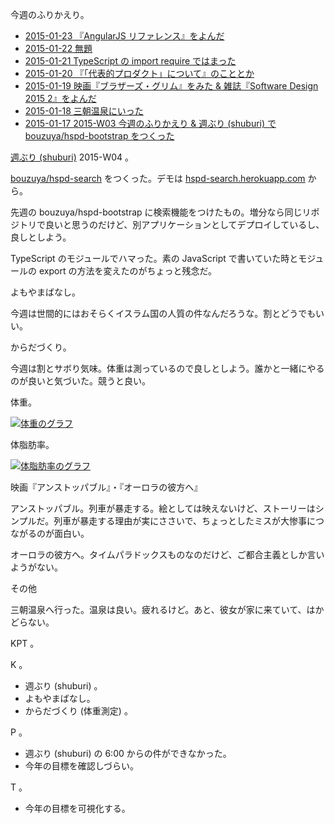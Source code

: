 今週のふりかえり。

- [2015-01-23 『AngularJS リファレンス』をよんだ][2015-01-23]
- [2015-01-22 無題][2015-01-22]
- [2015-01-21 TypeScript の import require ではまった][2015-01-21]
- [2015-01-20 『「代表的プロダクト」について』のこととか][2015-01-20]
- [2015-01-19 映画『ブラザーズ・グリム』をみた & 雑誌『Software Design 2015 2』をよんだ][2015-01-19]
- [2015-01-18 三朝温泉にいった][2015-01-18]
- [2015-01-17 2015-W03 今週のふりかえり & 週ぶり (shuburi) で bouzuya/hspd-bootstrap をつくった][2015-01-17]

[週ぶり (shuburi)][shuburi] 2015-W04 。

[bouzuya/hspd-search][] をつくった。デモは [hspd-search.herokuapp.com](https://hspd-search.herokuapp.com) から。

先週の bouzuya/hspd-bootstrap に検索機能をつけたもの。増分なら同じリポジトリで良いと思うのだけど、別アプリケーションとしてデプロイしているし、良しとしよう。

TypeScript のモジュールでハマった。素の JavaScript で書いていた時とモジュールの export の方法を変えたのがちょっと残念だ。

よもやまばなし。

今週は世間的にはおそらくイスラム国の人質の件なんだろうな。割とどうでもいい。

からだづくり。

今週は割とサボり気味。体重は測っているので良しとしよう。誰かと一緒にやるのが良いと気づいた。競うと良い。

体重。

[![体重のグラフ][graph-weight-img]][graph-weight-url]

体脂肪率。

[![体脂肪率のグラフ][graph-percent-img]][graph-percent-url]

映画『アンストッパブル』・『オーロラの彼方へ』

アンストッパブル。列車が暴走する。絵としては映えないけど、ストーリーはシンプルだ。列車が暴走する理由が実にささいで、ちょっとしたミスが大惨事につながるのが面白い。

オーロラの彼方へ。タイムパラドックスものなのだけど、ご都合主義としか言いようがない。

その他

三朝温泉へ行った。温泉は良い。疲れるけど。あと、彼女が家に来ていて、はかどらない。

KPT 。

K 。

- 週ぶり (shuburi) 。
- よもやまばなし。
- からだづくり (体重測定) 。

P 。

- 週ぶり (shuburi) の 6:00 からの件ができなかった。
- 今年の目標を確認しづらい。

T 。

- 今年の目標を可視化する。

[2015-01-23]: http://blog.bouzuya.net/2015/01/23/
[2015-01-22]: http://blog.bouzuya.net/2015/01/22/
[2015-01-21]: http://blog.bouzuya.net/2015/01/21/
[2015-01-20]: http://blog.bouzuya.net/2015/01/20/
[2015-01-19]: http://blog.bouzuya.net/2015/01/19/
[2015-01-18]: http://blog.bouzuya.net/2015/01/18/
[2015-01-17]: http://blog.bouzuya.net/2015/01/17/
[graph-weight-img]: http://graph.hatena.ne.jp/bouzuya/graph?graphname=weight&startdate=2015-01-01&enddate=2015-01-24
[graph-weight-url]: http://graph.hatena.ne.jp/bouzuya/weight/?startdate=2015-01-01&enddate=2015-01-24
[graph-percent-img]: http://graph.hatena.ne.jp/bouzuya/graph?graphname=percent&startdate=2015-01-01&enddate=2015-01-24
[graph-percent-url]: http://graph.hatena.ne.jp/bouzuya/percent/?startdate=2015-01-01&enddate=2015-01-24
[shuburi]: http://shuburi.org
[bouzuya/hspd-search]: https://github.com/bouzuya/hspd-search
[hspd-search]: https://hspd-search.herokuapp.com/
